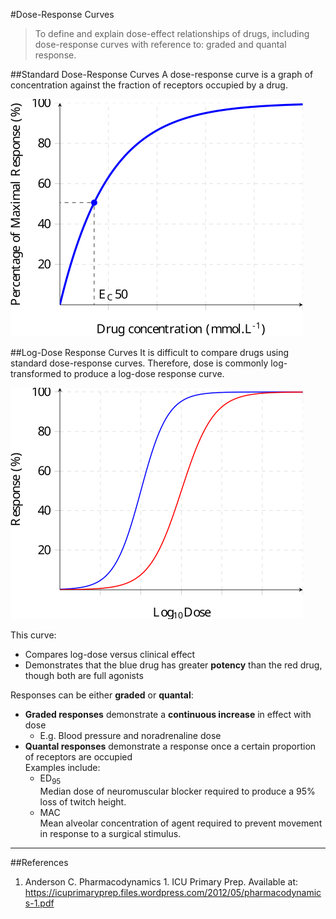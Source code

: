#Dose-Response Curves
>To define and explain dose-effect relationships of drugs, including dose-response curves with reference to: graded and quantal response.

##Standard Dose-Response Curves
A dose-response curve is a graph of concentration against the fraction of receptors occupied by a drug. 

<img src="resources\dose-response.svg">


##Log-Dose Response Curves
It is difficult to compare drugs using standard dose-response curves. Therefore, dose is commonly log-transformed to produce a log-dose response curve.

<img src="resources\fatex.svg">

This curve:
* Compares log-dose versus clinical effect
* Demonstrates that the blue drug has greater **potency** than the red drug, though both are full agonists

Responses can be either **graded** or **quantal**:
* **Graded responses** demonstrate a **continuous increase** in effect with dose
  * E.g. Blood pressure and noradrenaline dose
* **Quantal responses** demonstrate a response once a certain proportion of receptors are occupied  
Examples include:  
  * ED<sub>95</sub>  
  Median dose of neuromuscular blocker required to produce a 95% loss of twitch height.
  * MAC  
  Mean alveolar concentration of agent required to prevent movement in response to a surgical stimulus.
  
---
##References
1. Anderson C. Pharmacodynamics 1. ICU Primary Prep. Available at: https://icuprimaryprep.files.wordpress.com/2012/05/pharmacodynamics-1.pdf